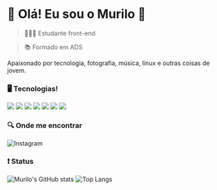 # 🌙 Olá! Eu sou o Murilo 👋

> 🧑🏻‍💻 Estudante front-end

> 📚 Formado em ADS

Apaixonado por tecnologia, fotografia, música, linux e outras coisas de jovem.

### 🖥️ Tecnologias!

<div>
    <img src="https://img.shields.io/badge/HTML5-E34F26?style=for-the-badge&logo=html5&logoColor=white">
    <img src="https://img.shields.io/badge/CSS3-1572B6?style=for-the-badge&logo=css3&logoColor=white">
    <img src="https://img.shields.io/badge/JavaScript-F7DF1E?style=for-the-badge&logo=javascript&logoColor=black">
    <img src="https://img.shields.io/badge/Python-14354C?style=for-the-badge&logo=python&logoColor=white">
    <img src="https://img.shields.io/badge/Linux-FCC624?style=for-the-badge&logo=linux&logoColor=black">
    <img src="https://img.shields.io/badge/Figma-F24E1E?style=for-the-badge&logo=figma&logoColor=white">
    <img src="https://img.shields.io/badge/Markdown-000000?style=for-the-badge&logo=markdown&logoColor=w hite">
</div>

### 🔍 Onde me encontrar

![Instagram](https://img.shields.io/badge/Instagram-E4405F?style=for-the-badge&logo=instagram&logoColor=white)


### ❗ Status

![Murilo's GitHub stats](https://github-readme-stats.vercel.app/api?username=murilomonte&show_icons=true&theme=catppuccin_mocha)
![Top Langs](https://github-readme-stats.vercel.app/api/top-langs/?username=murilomonte&layout=compact)
